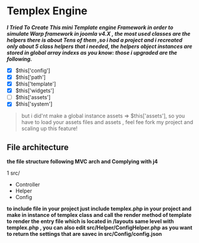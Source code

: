 # Templex Engine

***I Tried To Create This mini Template engine Framework in order to simulate Warp framework in joomla  v4.X , the most used classes are the helpers there is about Tens of them ,so i had a project and i recreated only about 5 class helpers that i needed, the helpers object instances are stored in global array indexs as you know: those i upgraded are the following.***
- [x] $this['config']
- [x] $this['path']
- [x] $this['template']
- [x] $this['widgets']
- [ ] $this['assets']
- [x] $this['system']

> but i did'nt make a global instance  assets   => $this['assets'], so you have to load your assets files and assets , feel fee fork my project and scaling up this feature!



 
 ## File architecture
 
 **the file structure following MVC arch and Complying with j4**

1 src/
  - Controller
  - Helper
  - Config
 
 
**to include file in your project just include templex.php in your project and make in instance of templex class and call the render method of template to render the entry file which is located in /layouts same level with templex.php , you can also edit src/Helper/ConfigHelper.php as you want to return the settings that are savec in src/Config/config.json**


 
